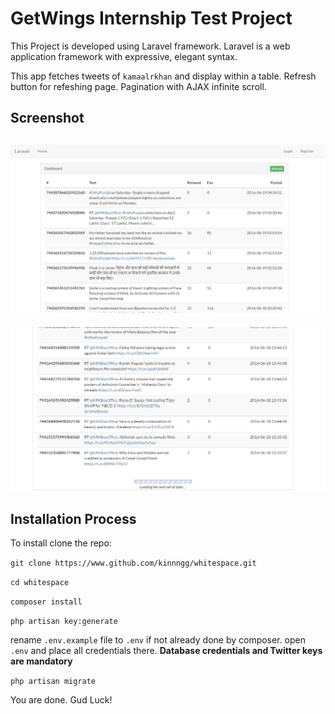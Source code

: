 # GetWings Internship Test Project

This Project is developed using Laravel framework.
Laravel is a web application framework with expressive, elegant syntax.

This app fetches tweets of `kamaalrkhan` and display within a table.
Refresh button for refeshing page.
Pagination with AJAX infinite scroll.

## Screenshot
![Screenshot1](/storage/1.jpg?raw=true "Screenshot 1")
-------------------------------------------------------------------
![Screenshot2](/storage/2.jpg?raw=true "Screenshot 2")

## Installation Process

To install clone the repo:

``git clone https://www.github.com/kinnngg/whitespace.git``

``cd whitespace``

``composer install``

``php artisan key:generate``

rename `.env.example` file to `.env` if not already done by composer.
open `.env` and place all credentials there.
**Database credentials and Twitter keys are mandatory**

``php artisan migrate``

You are done. Gud Luck!